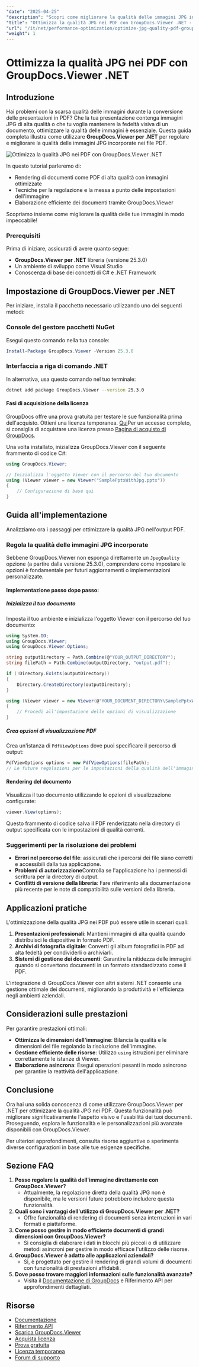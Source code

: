 ```yaml
---
"date": "2025-04-25"
"description": "Scopri come migliorare la qualità delle immagini JPG incorporate durante la conversione di presentazioni in PDF utilizzando GroupDocs.Viewer per .NET. Questa guida illustra la configurazione, le tecniche di ottimizzazione e le applicazioni pratiche."
"title": "Ottimizza la qualità JPG nei PDF con GroupDocs.Viewer .NET - Una guida completa"
"url": "/it/net/performance-optimization/optimize-jpg-quality-pdf-groupdocs-viewer-net/"
"weight": 1
---
```


# Ottimizza la qualità JPG nei PDF con GroupDocs.Viewer .NET

## Introduzione

Hai problemi con la scarsa qualità delle immagini durante la conversione delle presentazioni in PDF? Che la tua presentazione contenga immagini JPG di alta qualità o che tu voglia mantenere la fedeltà visiva di un documento, ottimizzare la qualità delle immagini è essenziale. Questa guida completa illustra come utilizzare **GroupDocs.Viewer per .NET** per regolare e migliorare la qualità delle immagini JPG incorporate nei file PDF.

![Ottimizza la qualità JPG nei PDF con GroupDocs.Viewer .NET](/viewer/performance-optimization/optimize-jpg-quality-in-pdfs.png)

In questo tutorial parleremo di:
- Rendering di documenti come PDF di alta qualità con immagini ottimizzate
- Tecniche per la regolazione e la messa a punto delle impostazioni dell'immagine
- Elaborazione efficiente dei documenti tramite GroupDocs.Viewer

Scopriamo insieme come migliorare la qualità delle tue immagini in modo impeccabile!

### Prerequisiti

Prima di iniziare, assicurati di avere quanto segue:
- **GroupDocs.Viewer per .NET** libreria (versione 25.3.0)
- Un ambiente di sviluppo come Visual Studio
- Conoscenza di base dei concetti di C# e .NET Framework

## Impostazione di GroupDocs.Viewer per .NET

Per iniziare, installa il pacchetto necessario utilizzando uno dei seguenti metodi:

### Console del gestore pacchetti NuGet

Esegui questo comando nella tua console:

```powershell
Install-Package GroupDocs.Viewer -Version 25.3.0
```

### Interfaccia a riga di comando .NET

In alternativa, usa questo comando nel tuo terminale:

```bash
dotnet add package GroupDocs.Viewer --version 25.3.0
```

#### Fasi di acquisizione della licenza

GroupDocs offre una prova gratuita per testare le sue funzionalità prima dell'acquisto. Ottieni una licenza temporanea. [Qui](https://purchase.groupdocs.com/temporary-license/)Per un accesso completo, si consiglia di acquistare una licenza presso [Pagina di acquisto di GroupDocs](https://purchase.groupdocs.com/buy).

Una volta installato, inizializza GroupDocs.Viewer con il seguente frammento di codice C#:

```csharp
using GroupDocs.Viewer;

// Inizializza l'oggetto Viewer con il percorso del tuo documento
using (Viewer viewer = new Viewer("SamplePptxWithJpg.pptx"))
{
    // Configurazione di base qui
}
```

## Guida all'implementazione

Analizziamo ora i passaggi per ottimizzare la qualità JPG nell'output PDF.

### Regola la qualità delle immagini JPG incorporate

Sebbene GroupDocs.Viewer non esponga direttamente un `JpegQuality` opzione (a partire dalla versione 25.3.0), comprendere come impostare le opzioni è fondamentale per futuri aggiornamenti o implementazioni personalizzate.

#### Implementazione passo dopo passo:

##### Inizializza il tuo documento

Imposta il tuo ambiente e inizializza l'oggetto Viewer con il percorso del tuo documento:

```csharp
using System.IO;
using GroupDocs.Viewer;
using GroupDocs.Viewer.Options;

string outputDirectory = Path.Combine(@"YOUR_OUTPUT_DIRECTORY");
string filePath = Path.Combine(outputDirectory, "output.pdf");

if (!Directory.Exists(outputDirectory))
{
    Directory.CreateDirectory(outputDirectory);
}

using (Viewer viewer = new Viewer(@"YOUR_DOCUMENT_DIRECTORY\SamplePptxWithJpg.pptx"))
{
    // Procedi all'impostazione delle opzioni di visualizzazione
}
```

##### Crea opzioni di visualizzazione PDF

Crea un'istanza di `PdfViewOptions` dove puoi specificare il percorso di output:

```csharp
PdfViewOptions options = new PdfViewOptions(filePath);
// Le future regolazioni per le impostazioni della qualità dell'immagine verranno inserite qui
```

#### Rendering del documento

Visualizza il tuo documento utilizzando le opzioni di visualizzazione configurate:

```csharp
viewer.View(options);
```

Questo frammento di codice salva il PDF renderizzato nella directory di output specificata con le impostazioni di qualità correnti.

### Suggerimenti per la risoluzione dei problemi
- **Errori nel percorso del file**: assicurati che i percorsi dei file siano corretti e accessibili dalla tua applicazione.
- **Problemi di autorizzazione**Controlla se l'applicazione ha i permessi di scrittura per la directory di output.
- **Conflitti di versione della libreria**: Fare riferimento alla documentazione più recente per le note di compatibilità sulle versioni della libreria.

## Applicazioni pratiche

L'ottimizzazione della qualità JPG nei PDF può essere utile in scenari quali:
1. **Presentazioni professionali**: Mantieni immagini di alta qualità quando distribuisci le diapositive in formato PDF.
2. **Archivi di fotografia digitale**: Converti gli album fotografici in PDF ad alta fedeltà per condividerli o archiviarli.
3. **Sistemi di gestione dei documenti**: Garantire la nitidezza delle immagini quando si convertono documenti in un formato standardizzato come il PDF.

L'integrazione di GroupDocs.Viewer con altri sistemi .NET consente una gestione ottimale dei documenti, migliorando la produttività e l'efficienza negli ambienti aziendali.

## Considerazioni sulle prestazioni

Per garantire prestazioni ottimali:
- **Ottimizza le dimensioni dell'immagine**: Bilancia la qualità e le dimensioni del file regolando la risoluzione dell'immagine.
- **Gestione efficiente delle risorse**: Utilizzo `using` istruzioni per eliminare correttamente le istanze di Viewer.
- **Elaborazione asincrona**: Esegui operazioni pesanti in modo asincrono per garantire la reattività dell'applicazione.

## Conclusione

Ora hai una solida conoscenza di come utilizzare GroupDocs.Viewer per .NET per ottimizzare la qualità JPG nei PDF. Questa funzionalità può migliorare significativamente l'aspetto visivo e l'usabilità dei tuoi documenti. Proseguendo, esplora le funzionalità e le personalizzazioni più avanzate disponibili con GroupDocs.Viewer.

Per ulteriori approfondimenti, consulta risorse aggiuntive o sperimenta diverse configurazioni in base alle tue esigenze specifiche.

## Sezione FAQ

1. **Posso regolare la qualità dell'immagine direttamente con GroupDocs.Viewer?**
   - Attualmente, la regolazione diretta della qualità JPG non è disponibile, ma le versioni future potrebbero includere questa funzionalità.
2. **Quali sono i vantaggi dell'utilizzo di GroupDocs.Viewer per .NET?**
   - Offre funzionalità di rendering di documenti senza interruzioni in vari formati e piattaforme.
3. **Come posso gestire in modo efficiente documenti di grandi dimensioni con GroupDocs.Viewer?**
   - Si consiglia di elaborare i dati in blocchi più piccoli o di utilizzare metodi asincroni per gestire in modo efficace l'utilizzo delle risorse.
4. **GroupDocs.Viewer è adatto alle applicazioni aziendali?**
   - Sì, è progettato per gestire il rendering di grandi volumi di documenti con funzionalità di prestazioni affidabili.
5. **Dove posso trovare maggiori informazioni sulle funzionalità avanzate?**
   - Visita il [Documentazione di GroupDocs](https://docs.groupdocs.com/viewer/net/) e Riferimento API per approfondimenti dettagliati.

## Risorse
- [Documentazione](https://docs.groupdocs.com/viewer/net/)
- [Riferimento API](https://reference.groupdocs.com/viewer/net/)
- [Scarica GroupDocs.Viewer](https://releases.groupdocs.com/viewer/net/)
- [Acquista licenza](https://purchase.groupdocs.com/buy)
- [Prova gratuita](https://releases.groupdocs.com/viewer/net/)
- [Licenza temporanea](https://purchase.groupdocs.com/temporary-license/)
- [Forum di supporto](https://forum.groupdocs.com/c/viewer/9)